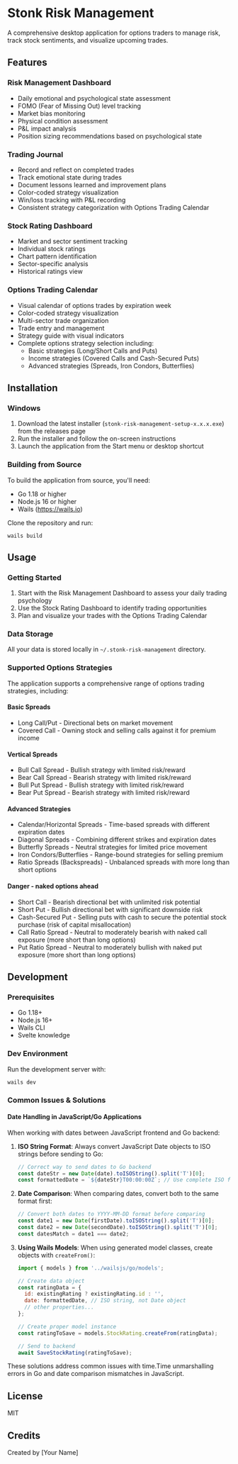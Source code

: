 # Stonk Risk Management

A comprehensive desktop application for options traders to manage risk, track stock sentiments, and visualize upcoming trades.

## Features

### Risk Management Dashboard
- Daily emotional and psychological state assessment
- FOMO (Fear of Missing Out) level tracking
- Market bias monitoring
- Physical condition assessment
- P&L impact analysis
- Position sizing recommendations based on psychological state

### Trading Journal
- Record and reflect on completed trades
- Track emotional state during trades
- Document lessons learned and improvement plans
- Color-coded strategy visualization
- Win/loss tracking with P&L recording
- Consistent strategy categorization with Options Trading Calendar

### Stock Rating Dashboard
- Market and sector sentiment tracking
- Individual stock ratings
- Chart pattern identification
- Sector-specific analysis
- Historical ratings view

### Options Trading Calendar
- Visual calendar of options trades by expiration week
- Color-coded strategy visualization
- Multi-sector trade organization
- Trade entry and management
- Strategy guide with visual indicators
- Complete options strategy selection including:
  - Basic strategies (Long/Short Calls and Puts)
  - Income strategies (Covered Calls and Cash-Secured Puts)
  - Advanced strategies (Spreads, Iron Condors, Butterflies)

## Installation

### Windows
1. Download the latest installer (`stonk-risk-management-setup-x.x.x.exe`) from the releases page
2. Run the installer and follow the on-screen instructions
3. Launch the application from the Start menu or desktop shortcut

### Building from Source
To build the application from source, you'll need:
- Go 1.18 or higher
- Node.js 16 or higher
- Wails (https://wails.io)

Clone the repository and run:
```
wails build
```

## Usage

### Getting Started
1. Start with the Risk Management Dashboard to assess your daily trading psychology
2. Use the Stock Rating Dashboard to identify trading opportunities
3. Plan and visualize your trades with the Options Trading Calendar

### Data Storage
All your data is stored locally in `~/.stonk-risk-management` directory.

### Supported Options Strategies
The application supports a comprehensive range of options trading strategies, including:

#### Basic Spreads
- Long Call/Put - Directional bets on market movement
- Covered Call - Owning stock and selling calls against it for premium income

#### Vertical Spreads
- Bull Call Spread - Bullish strategy with limited risk/reward
- Bear Call Spread - Bearish strategy with limited risk/reward
- Bull Put Spread - Bullish strategy with limited risk/reward
- Bear Put Spread - Bearish strategy with limited risk/reward

#### Advanced Strategies
- Calendar/Horizontal Spreads - Time-based spreads with different expiration dates
- Diagonal Spreads - Combining different strikes and expiration dates
- Butterfly Spreads - Neutral strategies for limited price movement
- Iron Condors/Butterflies - Range-bound strategies for selling premium
- Ratio Spreads (Backspreads) - Unbalanced spreads with more long than short options

#### Danger - naked options ahead
- Short Call - Bearish directional bet with unlimited risk potential
- Short Put - Bullish directional bet with significant downside risk
- Cash-Secured Put - Selling puts with cash to secure the potential stock purchase (risk of capital misallocation)
- Call Ratio Spread - Neutral to moderately bearish with naked call exposure (more short than long options)
- Put Ratio Spread - Neutral to moderately bullish with naked put exposure (more short than long options)

## Development

### Prerequisites
- Go 1.18+
- Node.js 16+
- Wails CLI
- Svelte knowledge

### Dev Environment
Run the development server with:
```
wails dev
```

### Common Issues & Solutions

#### Date Handling in JavaScript/Go Applications
When working with dates between JavaScript frontend and Go backend:

1. **ISO String Format**: Always convert JavaScript Date objects to ISO strings before sending to Go:
   ```javascript
   // Correct way to send dates to Go backend
   const dateStr = new Date(date).toISOString().split('T')[0];
   const formattedDate = `${dateStr}T00:00:00Z`; // Use complete ISO format
   ```

2. **Date Comparison**: When comparing dates, convert both to the same format first:
   ```javascript
   // Convert both dates to YYYY-MM-DD format before comparing
   const date1 = new Date(firstDate).toISOString().split('T')[0];
   const date2 = new Date(secondDate).toISOString().split('T')[0];
   const datesMatch = date1 === date2;
   ```

3. **Using Wails Models**: When using generated model classes, create objects with `createFrom()`:
   ```javascript
   import { models } from '../wailsjs/go/models';
   
   // Create data object
   const ratingData = {
     id: existingRating ? existingRating.id : '',
     date: formattedDate, // ISO string, not Date object
     // other properties...
   };
   
   // Create proper model instance
   const ratingToSave = models.StockRating.createFrom(ratingData);
   
   // Send to backend
   await SaveStockRating(ratingToSave);
   ```

These solutions address common issues with time.Time unmarshalling errors in Go and date comparison mismatches in JavaScript.

## License
MIT

## Credits
Created by [Your Name]

